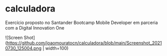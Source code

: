# calculadora
Exercício proposto no Santander Bootcamp Mobile Developer em parceria com a Digital Innovation One

![Screen Shot](https://github.com/joaomouratocn/calculadora/blob/main/Screenshot_20210730_125004.png | width=100)
